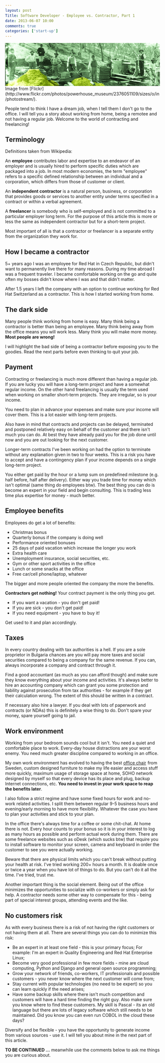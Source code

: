 ```yaml
---
layout: post
Title: Software Developer - Employee vs. Contractor, Part 1
date: 2013-06-07 10:00
comments: true
categories: ['start-up']
---
```


<img src="/images/goldrush.jpg" alt="Gold prospectors" style="clear:both;display:block;"/>
Image from [Flickr](http://www.flickr.com/photos/powerhouse_museum/2376051109/sizes/o/in/photostream/).

People tend to think I have a dream job, when I tell them I don't go to the office. 
I will tell you a story about working from home, being a remotee and not having a
regular job. Welcome to the world of contracting and freelancing!

Terminology
-----------

Definitions taken from Wikipedia:

An **employee** contributes labor and expertise to an endeavor of an employer and is usually hired 
to perform specific duties which are packaged into a job. In most modern economies, the term 
"employee" refers to a specific defined relationship between an individual and a corporation, 
which differs from those of customer or client.

An **independent contractor** is a natural person, business, or corporation that provides goods
or services to another entity under terms specified in a contract or within a verbal agreement.

A **freelancer** is somebody who is self-employed and is not committed to a particular employer long term.
For the purpose of this article this is more or less the same as independent contractor but for
a short-term project.

Most important of all is that a contractor or freelancer is a separate entity from the organization they work for.


How I became a contractor
-------------------------

5+ years ago I was an employee for Red Hat in Czech Republic, but didn't want to
permanently live there for many reasons. During my time abroad I was a frequent
traveler. I became comfortable working on the go and quite often my bosses didn't
know where I was and that didn't matter. 

After 1.5 years I left the company with an option to continue working for
Red Hat Switzerland as a contractor. This is how I started working from home.

The dark side
-------------

Many people think working from home is easy. Many think being a contractor
is better than being an employee. Many think being away from the office means
you will work less. Many think you will make more money. **Most people are wrong!** 

I will highlight the bad side of
being a contractor before exposing you to the goodies. Read the next parts before
even thinking to quit your job.


Payment
-------

Contracting or freelancing is much more different than having a regular job.
If you are lucky you will have a long-term project and have a somewhat regular
income. On the other hand freelancing is usually the term used when working on
smaller short-term projects. They are irregular, so is your income. 

You need to plan in advance your expenses and make sure your income will cover them.
This is a lot easier with long-term projects. 

Also have in mind that contracts and projects can be delayed, terminated and postponed
relatively easy on behalf of the customer and there isn't much you can do. At best they have
already paid you for the job done until now and you are out looking for the next customer.

Longer-term contracts I've been working on had the option to terminate without any explanation
given in two to four weeks. This is a risk you have to accept and have a contingency plan
if your income depends on a single long-term project.

You either get paid by the hour or a lump sum on predefined milestone (e.g. half before, half after delivery).
Either way you trade time for money which isn't optimal (same thing do employees btw).
The best thing you can do is become an expert in your field and begin consulting.
This is trading less time plus expertise for money - much better. 


Employee benefits
------------------

Employees do get a lot of benefits:

* Christmas bonus
* Quarterly bonus if the company is doing well
* Performance oriented bonuses
* 25 days of paid vacation which increase the longer you work
* Extra health care
* Unemployment insurance, social securities, etc.
* Gym or other sport activities in the office
* Lunch or some snacks at the office
* Free car/cell phone/laptop, whatever

The bigger and more people oriented the company the more the benefits.

**Contractors get nothing!** Your contract payment is the only thing you get.

* If you want a vacation - you don't get paid!
* If you are sick - you don't get paid!
* If you need equipment - you have to buy it!

Get used to it and plan accordingly.


Taxes
-----

In every country dealing with tax authorities is a hell. If you are a sole proprietor in
Bulgaria chances are you will pay more taxes and social securities compared to being a
company for the same revenue. If you can, always incorporate a company and contract through it.

Find a good accountant (as much as you can afford though) and make sure they know everything
about your income and activities. It's always better to hire an accounting company which
can grant you some protection and liability against prosecution from tax authorities - for example
if they get their calculation wrong. The extent of this should be written in a contract. 

If necessary also hire a lawyer. If you deal with lots of paperwork and contracts (or NDAs)
this is definitely a wise thing to do. Don't spare your money, spare yourself going to jail.


Work environment
----------------

Working from your bedroom sounds cool but it isn't. You need a quiet and comfortable
place to work. Every-day house distractions are your worst enemy. You need much greater
discipline compared to working in an office. 

My own work environment has evolved to having the best 
<a target="_blank" href="http://www.amazon.com/s/?_encoding=UTF8&camp=1789&creative=390957&field-keywords=computer%20chairs&linkCode=ur2&sprefix=computer%20chairs%2Caps%2C318&tag=atodorovorg-20&url=search-alias%3Doffice-products">office chair</a><img src="https://www.assoc-amazon.com/e/ir?t=atodorovorg-20&l=ur2&o=1" width="1" height="1" border="0" alt="" style="border:none !important; margin:0px !important;" />
from Sweden, custom designed furniture to make my life easier
and access stuff more quickly, maximum usage of storage space at home,
SOHO network designed by myself so that every device has its place and plug,
backup Internet connections, etc. **You need to invest in your work space to reap the benefits later**.

I also follow a strict regime and have some fixed hours for work and no-work related activities.
I split them between regular 9-5 business hours and evening/early morning to have more
flexibility. Whatever the case you have to plan your activities and stick to your plan.


In the office there's always time for a coffee or some chit-chat.
At home there is not. Every hour counts to your bonus so it is in your interest to log
as many hours as possible and perform actual work during them. There are some freelance websites
such as oDesk (which sucks btw) that require you to install software to monitor your screen,
camera and keyboard in order the customer to see you were actually working. 

Beware that there are physical limits which you can't break without putting your health
at risk. I've tried working 200+ hours a month. It is doable once or twice a year when you
have lot of things to do. But you can't do it all the time. I've tried, trust me.


Another important thing is the social element. Being out of the office minimizes the opportunities
to socialize with co-workers or simply ask for help. A contractor needs some other way to
compensate for this - being part of special interest groups, attending events and the like. 


No customers risk
------------------

As with every business there is a risk of not having the right customers or not having them
at all. There are several things you can do to minimize this risk:


* Be an expert in at least one field - this is your primary focus; For example: 
I'm an expert in Quality Engineering and Red Hat Enterprise Linux;
* Become very good professional in few more fields - mine are cloud computing,
Python and Django and general open source programming;
* Grow your network of friends, co-workers, IT professionals and possible customers -
you never know where the next customer will come from;
* Stay current with popular technologies (no need to be expert) so you can learn quickly if
the need arises;
* Have some backup skills where there isn't much competition and customers will have a hard time
finding the right guy. Also make sure you know where to find these customers. My skill is
Pascal - its an old language but there are lots of legacy software which still needs to be
maintained. Did you know you can even run COBOL in the cloud these days? 



Diversify and be flexible - you have the opportunity to generate income from
various sources - use it. I will tell you about mine in the next part of this article.


**TO BE CONTINUED ...** meanwhile use the comments below to ask me things you are curious about.

